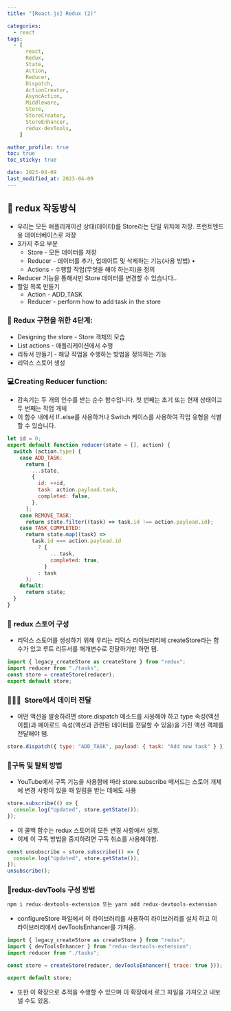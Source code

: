 ```yaml
---
title: "[React.js] Redux (2)"

categories:
  - react
tags:
  - [
      react,
      Redux,
      State,
      Action,
      Reducer,
      Dispatch,
      ActionCreator,
      AsyncAction,
      Middleware,
      Store,
      StoreCreator,
      StoreEnhancer,
      redux-devTools,
    ]

author_profile: true
toc: true
toc_sticky: true

date: 2023-04-09
last_modified_at: 2023-04-09
---
```


## 🚀 redux 작동방식

- 우리는 모든 애플리케이션 상태(데이터)를 Store라는 단일 위치에 저장. 프런트엔드용 데이터베이스로 저장
- 3가지 주요 부분
  - Store - 모든 데이터를 저장
  - Reducer - 데이터를 추가, 업데이트 및 삭제하는 기능(사용 방법)
    •
  - Actions - 수행할 작업(무엇을 해야 하는지)을 정의
- Reducer 기능을 통해서만 Store 데이터를 변경할 수 있습니다..
- 할일 목록 만들기
  - Action - ADD_TASK
  - Reducer - perform how to add task in the store

### 📌 **Redux 구현을 위한 4단계**:

- Designing the store - Store 객체의 모습
- List actions - 애플리케이션에서 수행
- 리듀서 만들기 - 해당 작업을 수행하는 방법을 정의하는 기능
- 리덕스 스토어 생성

### 💻Creating Reducer function:

- 감속기는 두 개의 인수를 받는 순수 함수입니다. 첫 번째는 초기 또는 현재 상태이고 두 번째는 작업 개체
- 이 함수 내에서 If..else를 사용하거나 Switch 케이스를 사용하여 작업 유형을 식별할 수 있습니다.

```jsx
let id = 0;
export default function reducer(state = [], action) {
  switch (action.type) {
    case ADD_TASK:
      return [
        ...state,
        {
          id: ++id,
          task: action.payload.task,
          completed: false,
        },
      ];
    case REMOVE_TASK:
      return state.filter((task) => task.id !== action.payload.id);
    case TASK_COMPLETED:
      return state.map((task) =>
        task.id === action.payload.id
          ? {
              ...task,
              completed: true,
            }
          : task
      );
    default:
      return state;
  }
}
```

### 📜 **redux 스토어 구성**

- 리덕스 스토어를 생성하기 위해 우리는 리덕스 라이브러리에 createStore라는 함수가 있고 루트 리듀서를 매개변수로 전달하기만 하면 됌.

```jsx
import { legacy_createStore as createStore } from "redux";
import reducer from "./tasks";
const store = createStore(reducer);
export default store;
```

### 🧑🏻‍💻  Store**에서 데이터 전달**

- 어떤 액션을 발송하려면 store.dispatch 메소드를 사용해야 하고 type 속성(액션 이름)과 페이로드 속성(액션과 관련된 데이터를 전달할 수 있음)을 가진 액션 객체를 전달해야 됌.

```jsx
store.dispatch({ type: "ADD_TASK", payload: { task: "Add new task" } });
```

### 🔔**구독 및 탈퇴 방법**

- YouTube에서 구독 기능을 사용함에 따라 store.subscribe 메서드는 스토어 개체에 변경 사항이 있을 때 알림을 받는 데에도 사용

```jsx
store.subscribe(() => {
  console.log("Updated", store.getState());
});
```

- 이 콜백 함수는 redux 스토어의 모든 변경 사항에서 실행.
- 이제 이 구독 방법을 중지하려면 구독 취소를 사용해야함.

```jsx
const unsubscribe = store.subscribe(() => {
  console.log("Updated", store.getState());
});
unsubscribe();
```

### 🚀redux-devTools 구성 방법

```jsx
npm i redux-devtools-extension 또는 yarn add redux-devtools-extension
```

- configureStore 파일에서 이 라이브러리를 사용하여 라이브러리를 설치 하고 이 라이브러리에서 devToolsEnhancer를 가져옴.

```jsx
import { legacy_createStore as createStore } from "redux";
import { devToolsEnhancer } from "redux-devtools-extension";
import reducer from "./tasks";

const store = createStore(reducer, devToolsEnhancer({ trace: true }));

export default store;
```

- 또한 이 확장으로 추적을 수행할 수 있으며 이 확장에서 로그 파일을 가져오고 내보낼 수도 있음.
